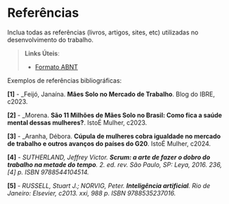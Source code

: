 # Referências

Inclua todas as referências (livros, artigos, sites, etc) utilizadas no desenvolvimento do trabalho.

> **Links Úteis**:
> - [Formato ABNT](https://www.normastecnicas.com/referencias/)

Exemplos de referências bibliográficas:

**[1]** - _Feijó, Janaína. **Mães Solo no Mercado de Trabalho**. Blog do IBRE, c2023. 

**[2]** - _Morena. **São 11 Milhões de Mães Solo no Brasil: Como fica a saúde mental dessas mulheres?**. IstoÉ Mulher, c2023. 

**[3]** - _Aranha, Débora. **Cúpula de mulheres cobra igualdade no mercado de trabalho e outros avanços do países do G20**.  IstoÉ Mulher, c2024. 

**[4]** - _SUTHERLAND, Jeffrey Victor. **Scrum: a arte de fazer o dobro do trabalho na metade do tempo**. 2. ed. rev. São Paulo, SP: Leya, 2016. 236, [4] p. ISBN 9788544104514._

**[5]** - _RUSSELL, Stuart J.; NORVIG, Peter. **Inteligência artificial**. Rio de Janeiro: Elsevier, c2013. xxi, 988 p. ISBN 9788535237016._


